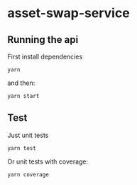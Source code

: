 # asset-swap-service

## Running the api

First install dependencies

    yarn
    
and then: 

    yarn start
    
## Test
Just unit tests 

    yarn test
    
Or unit tests with coverage:

    yarn coverage
